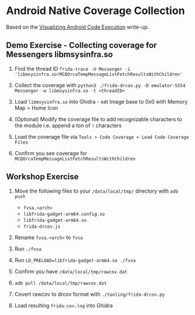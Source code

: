 # Android Native Coverage Collection

Based on the [Visualizing Android Code Execution](https://s11research.com/posts/Visualizing-Android-Code-Execution-Pt.2/) write-up.

## Demo Exercise - Collecting coverage for Messengers libmsysinfra.so

1) Find the thread ID `frida-trace -U Messenger -i 'libmsysinfra.so!MCQOrcaTempMessageListFetchResultsWithChildren'`

2) Collect the coverage with `python3 ./frida-drcov.py -D emulator-5554 Messenger -w libmsysinfra.so -t <threadID>`

3) Load `libmsysinfra.so` into Ghidra - set Image base to 0x0 with Memory Map > Home Icon 

4) (Optional) Modify the coverage file to add recognizable characters to the module i.e. append a ton of `!` characters

5) Load the coverage file via `Tools > Code Coverage > Load Code Coverage Files`

6) Confirm you see coverage for `MCQOrcaTempMessageListFetchResultsWithChildren`

## Workshop Exercise

1) Move the following files to your `/data/local/tmp/` directory with `adb push`
    * `fvsa.<arch>`
    * `libfrida-gadget-arm64.config.so`
    * `libfrida-gadget-arm64.so`
    * `frida-drcov.js`

2) Rename `fvsa.<arch>` to `fvsa`

3) Run `./fvsa`

4) Run `LD_PRELOAD=libfrida-gadget-arm64.so ./fvsa`

5) Confirm you have `/data/local/tmp/rawcov.dat`

6) `adb pull /data/local/tmp/rawcov.dat`

7) Covert rawcov to drcov format with `./tooling/frida-drcov.py`

8) Load resulting `frida-cov.log` into Ghidra
